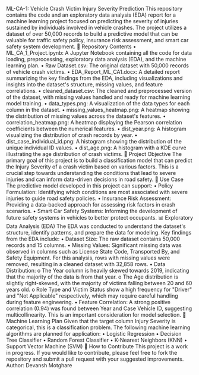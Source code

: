 ML-CA-1: Vehicle Crash Victim Injury Severity Prediction
This repository contains the code and an exploratory data analysis (EDA) report for a machine learning project focused on predicting the severity of injuries sustained by individuals involved in vehicle crashes. The project utilizes a dataset of over 50,000 records to build a predictive model that can be valuable for traffic safety policy, insurance risk assessment, and smart car safety system development.
📁 Repository Contents
•	ML_CA_1_Project.ipynb: A Jupyter Notebook containing all the code for data loading, preprocessing, exploratory data analysis (EDA), and the machine learning plan.
•	Raw Dataset.csv: The original dataset with 50,000 records of vehicle crash victims.
•	EDA_Report_ML_CA1.docx: A detailed report summarizing the key findings from the EDA, including visualizations and insights into the dataset's structure, missing values, and feature correlations.
•	cleaned_dataset.csv: The cleaned and preprocessed version of the dataset, with missing values handled and ready for machine learning model training.
•	data_types.png: A visualization of the data types for each column in the dataset.
•	missing_values_heatmap.png: A heatmap showing the distribution of missing values across the dataset's features.
•	correlation_heatmap.png: A heatmap displaying the Pearson correlation coefficients between the numerical features.
•	dist_year.png: A histogram visualizing the distribution of crash records by year.
•	dist_case_individual_id.png: A histogram showing the distribution of the unique individual ID values.
•	dist_age.png: A histogram with a KDE curve illustrating the age distribution of crash victims.
🎯 Project Objective
The primary goal of this project is to build a classification model that can predict the Injury Severity of a crash victim based on various factors. This is a crucial step towards understanding the conditions that lead to severe injuries and can inform data-driven decisions in road safety.
🚀 Use Case
The predictive model developed in this project can support:
•	Policy Formulation: Identifying which conditions are most associated with severe injuries to guide road safety policies.
•	Insurance Risk Assessment: Providing a data-backed approach for assessing risk factors in crash scenarios.
•	Smart Car Safety Systems: Informing the development of future safety systems in vehicles to better protect occupants.
📊 Exploratory Data Analysis (EDA)
The EDA was conducted to understand the dataset's structure, identify patterns, and prepare the data for modeling. Key findings from the EDA include:
•	Dataset Size: The raw dataset contains 50,000 records and 15 columns.
•	Missing Values: Significant missing data was observed in columns such as License State Code, Transported By, and Safety Equipment. For this analysis, rows with missing values were removed, resulting in a cleaned dataset with 32,858 rows.
•	Data Distribution:
o	The Year column is heavily skewed towards 2019, indicating that the majority of the data is from that year.
o	The Age distribution is slightly right-skewed, with the majority of victims falling between 20 and 60 years old.
o	Role Type and Victim Status show a high frequency for "Driver" and "Not Applicable" respectively, which may require careful handling during feature engineering.
•	Feature Correlation: A strong positive correlation (0.94) was found between Year and Case Vehicle ID, suggesting multicollinearity. This is an important consideration for model selection.
🤖 Machine Learning Plan
Given that the target column Injury Severity is categorical, this is a classification problem. The following machine learning algorithms are planned for application:
•	Logistic Regression
•	Decision Tree Classifier
•	Random Forest Classifier
•	K-Nearest Neighbors (KNN)
•	Support Vector Machine (SVM)
🤝 How to Contribute
This project is a work in progress. If you would like to contribute, please feel free to fork the repository and submit a pull request with your suggested improvements.
Author: Devansh Motghare 

